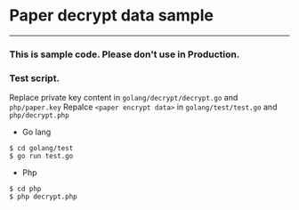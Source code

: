# Paper decrypt data sample
----------------------------

### This is sample code. Please don't use in Production.

### Test script.

Replace private key content in `golang/decrypt/decrypt.go` and `php/paper.key`
Repalce `<paper encrypt data>` in `golang/test/test.go` and `php/decrypt.php`

- Go lang
```
$ cd golang/test
$ go run test.go
```

- Php
```
$ cd php
$ php decrypt.php
```

